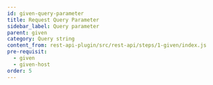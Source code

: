```yaml
---
id: given-query-parameter
title: Request Query Parameter
sidebar_label: Query parameter
parent: given
category: Query string
content_from: rest-api-plugin/src/rest-api/steps/1-given/index.js
pre-requisit:
  - given
  - given-host
order: 5
---
```


